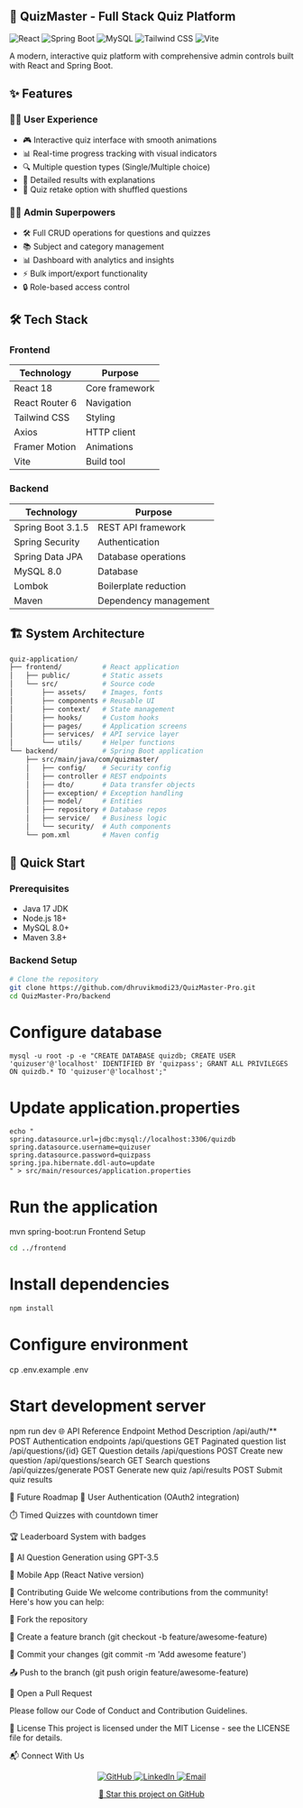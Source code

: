 ## 🎯 QuizMaster - Full Stack Quiz Platform

![React](https://img.shields.io/badge/React-20232A?style=for-the-badge&logo=react&logoColor=61DAFB)
![Spring Boot](https://img.shields.io/badge/Spring_Boot-6DB33F?style=for-the-badge&logo=spring-boot&logoColor=white)
![MySQL](https://img.shields.io/badge/MySQL-005C84?style=for-the-badge&logo=mysql&logoColor=white)
![Tailwind CSS](https://img.shields.io/badge/Tailwind_CSS-38B2AC?style=for-the-badge&logo=tailwind-css&logoColor=white)
![Vite](https://img.shields.io/badge/Vite-B73BFE?style=for-the-badge&logo=vite&logoColor=FFD62E)

A modern, interactive quiz platform with comprehensive admin controls built with React and Spring Boot.

## ✨ Features

### 🧑‍💻 User Experience
- 🎮 Interactive quiz interface with smooth animations
- 📊 Real-time progress tracking with visual indicators
- 🔍 Multiple question types (Single/Multiple choice)
- 📝 Detailed results with explanations
- 🔄 Quiz retake option with shuffled questions

### 👨‍💼 Admin Superpowers
- 🛠️ Full CRUD operations for questions and quizzes
- 📚 Subject and category management
- 📊 Dashboard with analytics and insights
- ⚡ Bulk import/export functionality
- 🔒 Role-based access control

## 🛠️ Tech Stack

### Frontend
| Technology | Purpose |
|------------|---------|
| React 18 | Core framework |
| React Router 6 | Navigation |
| Tailwind CSS | Styling |
| Axios | HTTP client |
| Framer Motion | Animations |
| Vite | Build tool |

### Backend
| Technology | Purpose |
|------------|---------|
| Spring Boot 3.1.5 | REST API framework |
| Spring Security | Authentication |
| Spring Data JPA | Database operations |
| MySQL 8.0 | Database |
| Lombok | Boilerplate reduction |
| Maven | Dependency management |

## 🏗️ System Architecture

```bash
quiz-application/
├── frontend/          # React application
│   ├── public/        # Static assets
│   └── src/           # Source code
│       ├── assets/    # Images, fonts
│       ├── components # Reusable UI
│       ├── context/   # State management
│       ├── hooks/     # Custom hooks
│       ├── pages/     # Application screens
│       ├── services/  # API service layer
│       └── utils/     # Helper functions
└── backend/           # Spring Boot application
    ├── src/main/java/com/quizmaster/
    │   ├── config/    # Security config
    │   ├── controller # REST endpoints
    │   ├── dto/       # Data transfer objects
    │   ├── exception/ # Exception handling
    │   ├── model/     # Entities
    │   ├── repository # Database repos
    │   ├── service/   # Business logic
    │   └── security/  # Auth components
    └── pom.xml        # Maven config
```



## 🚀 Quick Start

### Prerequisites
- Java 17 JDK
- Node.js 18+
- MySQL 8.0+
- Maven 3.8+

### Backend Setup
```bash
# Clone the repository
git clone https://github.com/dhruvikmodi23/QuizMaster-Pro.git
cd QuizMaster-Pro/backend
```
# Configure database
```
mysql -u root -p -e "CREATE DATABASE quizdb; CREATE USER 'quizuser'@'localhost' IDENTIFIED BY 'quizpass'; GRANT ALL PRIVILEGES ON quizdb.* TO 'quizuser'@'localhost';"
```
# Update application.properties
```
echo "
spring.datasource.url=jdbc:mysql://localhost:3306/quizdb
spring.datasource.username=quizuser
spring.datasource.password=quizpass
spring.jpa.hibernate.ddl-auto=update
" > src/main/resources/application.properties
```
# Run the application
mvn spring-boot:run
Frontend Setup
```bash
cd ../frontend
```

# Install dependencies
```bash
npm install
```
# Configure environment
cp .env.example .env

# Start development server
npm run dev
🌐 API Reference
Endpoint	Method	Description
/api/auth/**	POST	Authentication endpoints
/api/questions	GET	Paginated question list
/api/questions/{id}	GET	Question details
/api/questions	POST	Create new question
/api/questions/search	GET	Search questions
/api/quizzes/generate	POST	Generate new quiz
/api/results	POST	Submit quiz results

🔮 Future Roadmap
🎯 User Authentication (OAuth2 integration)

⏱️ Timed Quizzes with countdown timer

🏆 Leaderboard System with badges

🤖 AI Question Generation using GPT-3.5

📱 Mobile App (React Native version)

🤝 Contributing Guide
We welcome contributions from the community! Here's how you can help:

🍴 Fork the repository

🌿 Create a feature branch (git checkout -b feature/awesome-feature)

💾 Commit your changes (git commit -m 'Add awesome feature')

📤 Push to the branch (git push origin feature/awesome-feature)

🔀 Open a Pull Request

Please follow our Code of Conduct and Contribution Guidelines.

📜 License
This project is licensed under the MIT License - see the LICENSE file for details.

📬 Connect With Us
<div align="center"> <a href="https://github.com/dhruvikmodi23"> <img src="https://img.shields.io/badge/GitHub-100000?style=for-the-badge&logo=github&logoColor=white" alt="GitHub"> </a> <a href="https://www.linkedin.com/in/dhruvik-modi-291628248/"> <img src="https://img.shields.io/badge/LinkedIn-0077B5?style=for-the-badge&logo=linkedin&logoColor=white" alt="LinkedIn"> </a> <a href="mailto:dhruvikmodi23@example.com"> <img src="https://img.shields.io/badge/Email-D14836?style=for-the-badge&logo=gmail&logoColor=white" alt="Email"> </a> </div><p align="center"> <a href="https://github.com/dhruvikmodi23/QuizMaster-Pro"> 🌟 Star this project on GitHub </a> </p>
